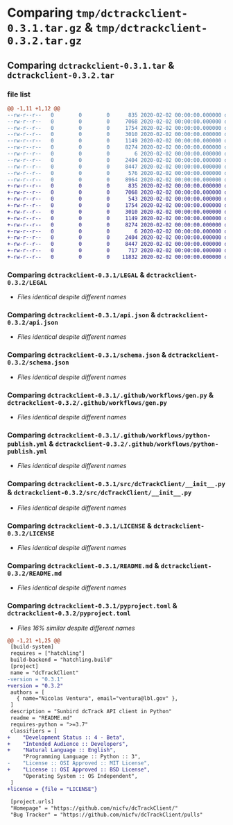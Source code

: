 # Comparing `tmp/dctrackclient-0.3.1.tar.gz` & `tmp/dctrackclient-0.3.2.tar.gz`

## Comparing `dctrackclient-0.3.1.tar` & `dctrackclient-0.3.2.tar`

### file list

```diff
@@ -1,11 +1,12 @@
--rw-r--r--   0        0        0      835 2020-02-02 00:00:00.000000 dctrackclient-0.3.1/LEGAL
--rw-r--r--   0        0        0     7068 2020-02-02 00:00:00.000000 dctrackclient-0.3.1/api.json
--rw-r--r--   0        0        0     1754 2020-02-02 00:00:00.000000 dctrackclient-0.3.1/schema.json
--rw-r--r--   0        0        0     3010 2020-02-02 00:00:00.000000 dctrackclient-0.3.1/.github/workflows/gen.py
--rw-r--r--   0        0        0     1149 2020-02-02 00:00:00.000000 dctrackclient-0.3.1/.github/workflows/python-publish.yml
--rw-r--r--   0        0        0     8274 2020-02-02 00:00:00.000000 dctrackclient-0.3.1/src/dcTrackClient/__init__.py
--rw-r--r--   0        0        0        6 2020-02-02 00:00:00.000000 dctrackclient-0.3.1/.gitignore
--rw-r--r--   0        0        0     2404 2020-02-02 00:00:00.000000 dctrackclient-0.3.1/LICENSE
--rw-r--r--   0        0        0     8447 2020-02-02 00:00:00.000000 dctrackclient-0.3.1/README.md
--rw-r--r--   0        0        0      576 2020-02-02 00:00:00.000000 dctrackclient-0.3.1/pyproject.toml
--rw-r--r--   0        0        0     8964 2020-02-02 00:00:00.000000 dctrackclient-0.3.1/PKG-INFO
+-rw-r--r--   0        0        0      835 2020-02-02 00:00:00.000000 dctrackclient-0.3.2/LEGAL
+-rw-r--r--   0        0        0     7068 2020-02-02 00:00:00.000000 dctrackclient-0.3.2/api.json
+-rw-r--r--   0        0        0      543 2020-02-02 00:00:00.000000 dctrackclient-0.3.2/package.json
+-rw-r--r--   0        0        0     1754 2020-02-02 00:00:00.000000 dctrackclient-0.3.2/schema.json
+-rw-r--r--   0        0        0     3010 2020-02-02 00:00:00.000000 dctrackclient-0.3.2/.github/workflows/gen.py
+-rw-r--r--   0        0        0     1149 2020-02-02 00:00:00.000000 dctrackclient-0.3.2/.github/workflows/python-publish.yml
+-rw-r--r--   0        0        0     8274 2020-02-02 00:00:00.000000 dctrackclient-0.3.2/src/dcTrackClient/__init__.py
+-rw-r--r--   0        0        0        6 2020-02-02 00:00:00.000000 dctrackclient-0.3.2/.gitignore
+-rw-r--r--   0        0        0     2404 2020-02-02 00:00:00.000000 dctrackclient-0.3.2/LICENSE
+-rw-r--r--   0        0        0     8447 2020-02-02 00:00:00.000000 dctrackclient-0.3.2/README.md
+-rw-r--r--   0        0        0      717 2020-02-02 00:00:00.000000 dctrackclient-0.3.2/pyproject.toml
+-rw-r--r--   0        0        0    11832 2020-02-02 00:00:00.000000 dctrackclient-0.3.2/PKG-INFO
```

### Comparing `dctrackclient-0.3.1/LEGAL` & `dctrackclient-0.3.2/LEGAL`

 * *Files identical despite different names*

### Comparing `dctrackclient-0.3.1/api.json` & `dctrackclient-0.3.2/api.json`

 * *Files identical despite different names*

### Comparing `dctrackclient-0.3.1/schema.json` & `dctrackclient-0.3.2/schema.json`

 * *Files identical despite different names*

### Comparing `dctrackclient-0.3.1/.github/workflows/gen.py` & `dctrackclient-0.3.2/.github/workflows/gen.py`

 * *Files identical despite different names*

### Comparing `dctrackclient-0.3.1/.github/workflows/python-publish.yml` & `dctrackclient-0.3.2/.github/workflows/python-publish.yml`

 * *Files identical despite different names*

### Comparing `dctrackclient-0.3.1/src/dcTrackClient/__init__.py` & `dctrackclient-0.3.2/src/dcTrackClient/__init__.py`

 * *Files identical despite different names*

### Comparing `dctrackclient-0.3.1/LICENSE` & `dctrackclient-0.3.2/LICENSE`

 * *Files identical despite different names*

### Comparing `dctrackclient-0.3.1/README.md` & `dctrackclient-0.3.2/README.md`

 * *Files identical despite different names*

### Comparing `dctrackclient-0.3.1/pyproject.toml` & `dctrackclient-0.3.2/pyproject.toml`

 * *Files 16% similar despite different names*

```diff
@@ -1,21 +1,25 @@
 [build-system]
 requires = ["hatchling"]
 build-backend = "hatchling.build"
 [project]
 name = "dcTrackClient"
-version = "0.3.1"
+version = "0.3.2"
 authors = [
   { name="Nicolas Ventura", email="ventura@lbl.gov" },
 ]
 description = "Sunbird dcTrack API client in Python"
 readme = "README.md"
 requires-python = ">=3.7"
 classifiers = [
+    "Development Status :: 4 - Beta",
+    "Intended Audience :: Developers",
+    "Natural Language :: English",
     "Programming Language :: Python :: 3",
-    "License :: OSI Approved :: MIT License",
+    "License :: OSI Approved :: BSD License",
     "Operating System :: OS Independent",
 ]
+license = {file = "LICENSE"}
 
 [project.urls]
 "Homepage" = "https://github.com/nicfv/dcTrackClient/"
 "Bug Tracker" = "https://github.com/nicfv/dcTrackClient/pulls"
```

